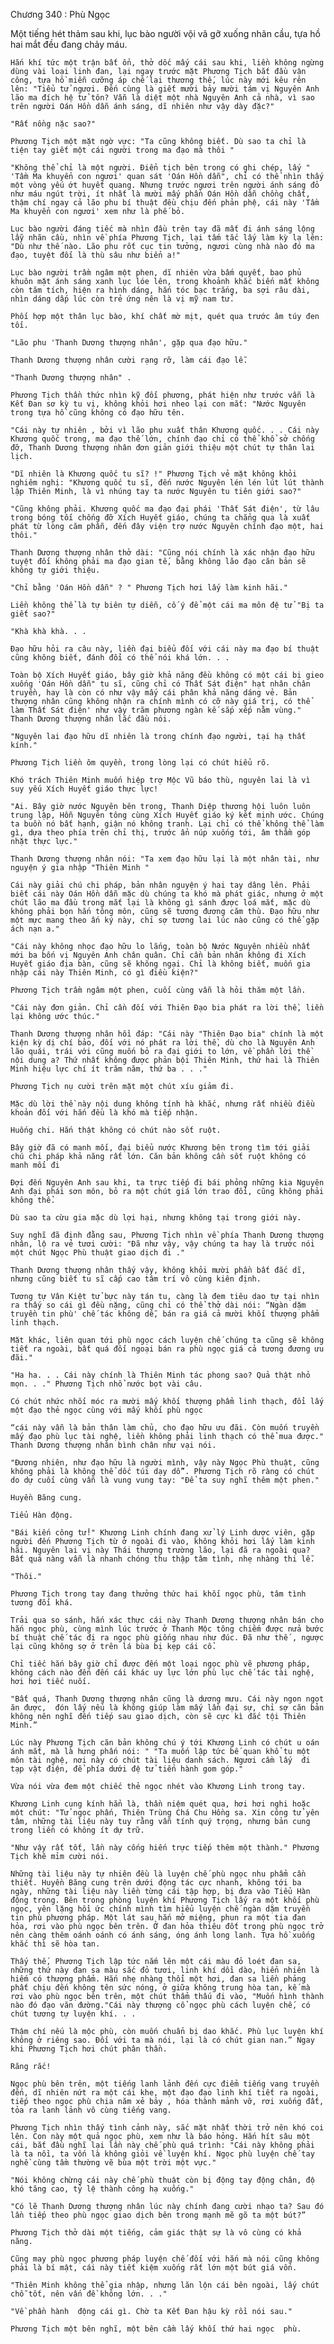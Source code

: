 




Chương 340 : Phù Ngọc


Một tiếng hét thảm sau khi, lục bào người vội vã gỡ xuống nhãn cầu, tựa hồ hai mắt đều đang chảy máu.

	Hắn khí tức một trận bất ổn, thở dốc mấy cái sau khi, liền không ngừng dùng vài loại linh đan, lại ngay trước mặt Phương Tịch bắt đầu vận công, tựa hồ miễn cưỡng áp chế lại thương thế, lúc này mới kêu rên lên: "Tiểu tử ngươi. Đến cùng là giết mười bảy mười tám vị Nguyên Anh lão ma đích hệ tử tôn? Vẫn là diệt một nhà Nguyên Anh cả nhà, vì sao trên người Oán Hồn dẫn ánh sáng, dĩ nhiên như vậy dày đặc?"

	"Rất nồng nặc sao?"

	Phương Tịch một mặt ngờ vực: "Ta cũng không biết. Dù sao ta chỉ là tiện tay giết một cái người trong ma đạo mà thôi "

	"Không thể chỉ là một người. Điển tịch bên trong có ghi chép, lấy " 'Tầm Ma khuyển con ngươi' quan sát 'Oán Hồn dẫn", chỉ có thể nhìn thấy một vòng yếu ớt huyết quang. Nhưng trước ngươi trên người ánh sáng đỏ như máu ngút trời, ít nhất là mười mấy phần Oán Hồn dẫn chồng chất, thậm chí ngay cả lão phu bí thuật đều chịu đến phản phệ, cái này 'Tầm Ma khuyển con ngươi' xem như là phế bỏ.

	Lục bào người đáng tiếc mà nhìn đầu trên tay đã mất đi ánh sáng lộng lẫy nhãn cầu, nhìn về phía Phương Tịch, lại tấm tắc lấy làm kỳ lạ lên: "Dù như thế nào. Lão phu rốt cục tin tưởng, ngươi cùng nhà nào đó ma đạo, tuyệt đối là thù sâu như biển a!"

	Lục bào người trầm ngâm một phen, dĩ nhiên vừa bấm quyết, bao phủ khuôn mặt ánh sáng xanh lục lóe lên, trong khoảnh khắc biến mất không còn tăm tích, hiện ra hình dáng, hắn tóc bạc trắng, ba sợi râu dài, nhìn dáng dấp lúc còn trẻ ứng nên là vị mỹ nam tử.

	Phối hợp một thân lục bào, khí chất mờ mịt, quét qua trước âm túy đen tối.

	"Lão phu 'Thanh Dương thượng nhân', gặp qua đạo hữu."

	Thanh Dương thượng nhân cười rạng rỡ, làm cái đạo lễ.

	"Thanh Dương thượng nhân" .

	Phương Tịch thần thức nhìn kỹ đối phương, phát hiện như trước vẫn là Kết Đan sơ kỳ tu vị, không khỏi hơi nheo lại con mắt: "Nước Nguyên trong tựa hồ cũng không có đạo hữu tên.

	"Cái này tự nhiên , bởi vì lão phu xuất thân Khương quốc. . . Cái này Khương quốc trong, ma đạo thế lớn, chính đạo chỉ có thể khổ sở chống đỡ, Thanh Dương thượng nhân đơn giản giới thiệu một chút tự thân lai lịch.

	"Dĩ nhiên là Khương quốc tu sĩ? !" Phương Tịch vẻ mặt không khỏi nghiêm nghị: "Khương quốc tu sĩ, đến nước Nguyên lén lén lút lút thành lập Thiên Minh, là vì nhúng tay ta nước Nguyên tu tiên giới sao?"

	"Cũng không phải. Khương quốc ma đạo đại phái 'Thất Sát điện', từ lâu trong bóng tối chống đỡ Xích Huyết giáo, chúng ta chẳng qua là xuất phát từ lòng căm phẫn, đến đây viện trợ nước Nguyên chính đạo một, hai thôi."

	Thanh Dương thượng nhân thở dài: "Cũng nói chính là xác nhận đạo hữu tuyệt đối không phải ma đạo gian tế, bằng không lão đạo căn bản sẽ không tự giới thiệu.

	"Chỉ bằng 'Oán Hồn dẫn" ? " Phương Tịch hơi lấy làm kinh hãi."

	Liền không thể là tự biên tự diễn, cố ý để một cái ma môn đệ tử "Bị ta giết sao?"

	"Khà khà khà. . .

	Đạo hữu hỏi ra câu này, liền đại biểu đối với cái này ma đạo bí thuật cũng không biết, đánh đổi có thể nói khá lớn. . .

	Toàn bộ Xích Huyết giáo, bây giờ khả năng đều không có một cái bị gieo xuống 'Oán Hồn dẫn" tu sĩ, cũng chỉ có Thất Sát điện" hạt nhân chân truyền, hay là còn có như vậy mấy cái phân khả năng dáng vẻ. Bản thượng nhân cũng không nhận ra chính mình có cỡ này giá trị, có thể làm Thất Sát điện' như vậy trăm phương ngàn kế sắp xếp nằm vùng." Thanh Dương thượng nhân lắc đầu nói.

	"Nguyên lai đạo hữu dĩ nhiên là trong chính đạo người, tại hạ thất kính."

	Phương Tịch liền ôm quyền, trong lòng lại có chút hiểu rõ.

	Khó trách Thiên Minh muốn hiệp trợ Mộc Vũ báo thù, nguyên lai là vì suy yếu Xích Huyết giáo thực lực!

	"Ai. Bây giờ nước Nguyên bên trong, Thanh Diệp thương hội luôn luôn trung lập, Hỗn Nguyên tông cùng Xích Huyết giáo ký kết minh ước. Chúng ta buồn nó bất hạnh, giận nó không tranh. Lại chỉ có thể không thể làm gì, dựa theo phía trên chỉ thị, trước ẩn núp xuống tới, âm thầm góp nhặt thực lực."

	Thanh Dương thượng nhân nói: "Ta xem đạo hữu lại là một nhân tài, như nguyện ý gia nhập "Thiên Minh "

	Cái này giải chú chi pháp, bản nhân nguyện ý hai tay dâng lên. Phải biết cái này Oán Hồn dẫn mặc dù chúng ta khó mà phát giác, nhưng ở một chút lão ma đầu trong mắt lại là không gì sánh được loá mắt, mặc dù không phải bọn hắn tông môn, cũng sẽ tương đương căm thù. Đạo hữu như một mực mang theo ấn ký này, chỉ sợ tương lai lúc nào cũng có thể gặp ách nạn a."

	"Cái này không nhọc đạo hữu lo lắng, toàn bộ Nước Nguyên nhiều nhất mới ba bốn vị Nguyên Anh chân quân. Chỉ cần bản nhân không đi Xích Huyết giáo địa bàn, cũng sẽ không ngại. Chỉ là không biết, muốn gia nhập cái này Thiên Minh, có gì điều kiện?"

	Phương Tịch trầm ngâm một phen, cuối cùng vẫn là hỏi thăm một lần.

	"Cái này đơn giản. Chỉ cần đối với Thiên Đạo bia phát ra lời thề, liền lại không ước thúc."

	Thanh Dương thượng nhân hồi đáp: "Cái này "Thiên Đạo bia" chính là một kiện kỳ dị chí bảo, đối với nó phát ra lời thề, dù cho là Nguyên Anh lão quái, trái với cũng muốn bỏ ra đại giới to lớn, về phần lời thề nội dung a? Thứ nhất không được phản bội Thiên Minh, thứ hai là Thiên Minh hiệu lực chí ít trăm năm, thứ ba . . ."

	Phương Tịch nụ cười trên mặt một chút xíu giảm đi.

	Mặc dù lời thề này nội dung không tính hà khắc, nhưng rất nhiều điều khoản đối với hắn đều là khó mà tiếp nhận.

	Huống chi. Hắn thật không có chút nào sốt ruột.

	Bây giờ đã có manh mối, đại biểu nước Khương bên trong tìm tới giải chú chi pháp khả năng rất lớn. Căn bản không cần sốt ruột không có manh mối đi 

	Đợi đến Nguyên Anh sau khi, ta trực tiếp đi bái phỏng những kia Nguyên Anh đại phái sơn môn, bỏ ra một chút giá lớn trao đổi, cũng không phải không thể.

	Dù sao ta cừu gia mặc dù lợi hại, nhưng không tại trong giới này.

	Suy nghĩ đã định đằng sau, Phương Tịch nhìn về phía Thanh Dương thượng nhân, lộ ra vẻ tươi cười: "Đã như vậy, vậy chúng ta hay là trước nói một chút Ngọc Phù thuật giao dịch đi ."

	Thanh Dương thượng nhân thấy vậy, không khỏi mười phần bất đắc dĩ, nhưng cũng biết tu sĩ cấp cao tâm trí vô cùng kiên định.

	Tương tự Vân Kiệt tử bực này tán tu, càng là đem tiêu dao tự tại nhìn ra thấy so cái gì đều nặng, cũng chỉ có thể thở dài nói: “Ngàn dặm truyền tin phù' chế tác không dễ, bán ra giá cả mười khối thượng phẩm linh thạch. 

	Mặt khác, liên quan tới phù ngọc cách luyện chế chúng ta cũng sẽ không tiết ra ngoài, bất quá đối ngoại bán ra phù ngọc giá cả tương đương ưu đãi."

	"Ha ha. . . Cái này chính là Thiên Minh tác phong sao? Quả thật nhỏ mọn. . ." Phương Tịch nhổ nước bọt vài câu.

	Có chút nhức nhối móc ra mười mấy khối thượng phẩm linh thạch, đổi lấy một đạo thẻ ngọc cùng với mấy khối phù ngọc 

	“cái này vẫn là bản thân làm chủ, cho đạo hữu ưu đãi. Còn muốn truyền mấy đạo phù lục tài nghệ, liền không phải linh thạch có thể mua được." Thanh Dương thượng nhân bình chân như vại nói.

	"Đương nhiên, như đạo hữu là người mình, vậy này Ngọc Phù thuật, cũng không phải là không thể dốc túi dạy dỗ”. Phương Tịch rõ ràng có chút do dự cuối cùng vẫn là vung vung tay: "Để ta suy nghĩ thêm một phen."

	Huyền Băng cung.

	Tiểu Hàn động.

	"Bái kiến công tử!" Khương Linh chính đang xử lý Linh dược viên, gặp người đến Phương Tịch từ ở ngoài đi vào, không khỏi hơi lấy làm kinh hãi. Nguyên lai vị này Thái thượng trường lão, lại đã ra ngoài qua? Bất quá nàng vẫn là nhanh chóng thu thập tâm tình, nhẹ nhàng thi lễ.

	"Thôi."

	Phương Tịch trong tay đang thưởng thức hai khối ngọc phù, tâm tình tương đối khá.

	Trải qua so sánh, hắn xác thực cái này Thanh Dương thượng nhân bán cho hắn ngọc phù, cùng mình lúc trước ở Thanh Mộc tông chiếm được nửa bước bí thuật chế tác đi ra ngọc phù giống nhau như đúc. Đã như thế , ngược lại cũng không sợ ở trên lá bùa bị kẹp cái cổ.

	Chỉ tiếc hắn bây giờ chỉ được đến một loại ngọc phù vẽ phương pháp, không cách nào đến đến cái khác uy lực lớn phù lục chế tác tài nghệ, hơi hơi tiếc nuối.

	"Bất quá, Thanh Dương thượng nhân cũng là dương mưu. Cái này ngon ngọt ăn được,  đón lấy nếu là không giúp làm mấy lần đại sự, chỉ sợ căn bản không nên nghĩ đến tiếp sau giao dịch, còn sẽ cực kì đắc tội Thiên Minh.”

	Lúc này Phương Tịch căn bản không chú ý tới Khương Linh có chút u oán ánh mắt, mà là hưng phấn nói: " "Ta muốn lập tức bế quan khổ tu một môn tài nghệ, nơi này có chút tài liệu danh sách. Ngươi cầm lấy  đi tạp vật điện, để phía dưới đệ tử tiến hành gom góp."

	Vừa nói vừa đem một chiếc thẻ ngọc nhét vào Khương Linh trong tay.

	Khương Linh cung kính hẳn là, thần niệm quét qua, hơi hơi nghi hoặc một chút: "Tử ngọc phấn, Thiên Trùng Chá Chu Hồng sa. Xin công tử yên tâm, những tài liệu này tuy rằng vẫn tính quý trọng, nhưng bản cung trong liền có không ít dự trữ.

	"Như vậy rất tốt, lần này cống hiến trực tiếp thêm một thành." Phương Tịch khẽ mỉm cười nói.

	Những tài liệu này tự nhiên đều là luyện chế phù ngọc nhu phẩm cần thiết. Huyền Băng cung trên dưới động tác cực nhanh, không tới ba ngày, những tài liệu này liền từng cái tập hợp, bị đưa vào Tiểu Hàn động trong. Bên trong phòng luyện khí Phương Tịch lấy ra một khối phù ngọc, yên lặng hồi ức chính mình tìm hiểu luyện chế ngàn dặm truyền tin phù phương pháp. Một lát sau hắn mở miệng, phun ra một tia đan hỏa, rơi vào phù ngọc bên trên. Ở đan hỏa thiêu đốt trong phù ngọc trở nên càng thêm oánh oánh có ánh sáng, óng ánh long lanh. Tựa hồ xuống khắc thì sẽ hòa tan.

	Thấy thế, Phương Tịch lập tức nắm lên một cái màu đỏ loét đan sa, những thứ này đan sa màu sắc đỏ tươi, linh khí dồi dào, hiển nhiên là hiếm có thượng phẩm. Hắn nhẹ nhàng thổi một hơi, đan sa liền phảng phất chịu đến không tên sức nóng, ở giữa không trung hòa tan, kế mà rơi vào phù ngọc bên trên, một chút thẩm thấu đi vào, "Muốn hình thành nào đó đạo văn đường."Cái này thượng cổ ngọc phù cách luyện chế, có chút tương tự luyện khí. . .

	Thậm chí nếu là mộc phù, còn muốn chuẩn bị dao khắc. Phù lục luyện khí không ở riêng sao. Đối với ta mà nói, lại là có chút gian nan.” Ngay khi Phương Tịch hơi chút phân thần.

	Răng rắc! 

	Ngọc phù bên trên, một tiếng lanh lảnh đến cực điểm tiếng vang truyền đến, dĩ nhiên nứt ra một cái khe, một đạo đạo linh khí tiết ra ngoài, tiếp theo ngọc phù chia năm xẻ bảy , hóa thành mảnh vỡ, rơi xuống đất, tỏa ra lanh lảnh vô cùng tiếng vang.

	Phương Tịch nhìn thấy tình cảnh này, sắc mặt nhất thời trở nên khó coi lên. Con này một quả ngọc phù, xem như là báo hỏng. Hắn hít sâu một cái, bắt đầu nghĩ lại lần này chế phù quá trình: "Cái này không phải là ta nồi, ta vốn là không giỏi về luyện khí. Ngọc phù luyện chế tay nghề cùng tầm thường vẽ bùa một trời một vực."

	"Nói không chừng cái này chế phù thuật còn bị động tay động chân, độ khó tăng cao, tỷ lệ thành công hạ xuống."

	"Có lẽ Thanh Dương thượng nhân lúc này chính đang cười nhạo ta? Sau đó lần tiếp theo phù ngọc giao dịch bên trong mạnh mẽ gõ ta một bút?”

	Phương Tịch thở dài một tiếng, cảm giác thật sự là vô cùng có khả  năng.

	Cũng may phù ngọc phương pháp luyện chế đối với hắn mà nói cũng không  phải là bí mật, cái này tiết kiệm xuống rất lớn một bút giá vốn.

	"Thiên Minh không thể gia nhập, nhưng lăn lộn cái bên ngoài, lấy chút chỗ tốt, nên vấn đề không lớn. . ."

	"Về phần hành  động cái gì. Chờ ta Kết Đan hậu kỳ rồi nói sau."

	Phương Tịch một bên nghĩ, một bên cầm lấy khối thứ hai ngọc  phù.





